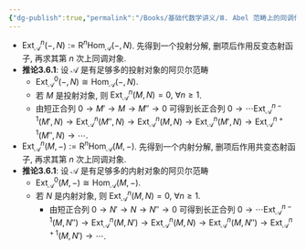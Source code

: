 ```yaml
---
{"dg-publish":true,"permalink":"/Books/基础代数学讲义/Ⅲ. Abel 范畴上的同调代数/3.6 Extⁿ 函子/","dgPassFrontmatter":true,"created":"2024-08-07T18:13:48.437+08:00","updated":"2024-08-07T18:42:20.853+08:00"}
---
```


+ $\mathrm{Ext}^{n}_{\mathcal{A}}(-,N):=\mathrm{R}^n\mathrm{Hom}_\mathcal{A}(-,N)$. 先得到一个投射分解, 删项后作用反变态射函子, 再求其第 $n$ 次上同调对象.
+ **推论3.6.1**: 设 $\mathcal{A}$ 是有足够多的投射对象的阿贝尔范畴
	+ $\mathrm{Ext}^{0}_{\mathcal{A}}(-,N)\cong\mathrm{Hom}_\mathcal{A}(-,N)$.
	+ 若 $M$ 是投射对象, 则 $\mathrm{Ext}^{n}_{\mathcal{A}}(M,N)=0,\ \forall n\geqslant1$.
	+ 由短正合列 $0\rightarrow M'\rightarrow M\rightarrow M''\rightarrow 0$ 可得到长正合列 $0\rightarrow \cdots\mathrm{Ext}^{n-1}_{\mathcal{A}}(M',N)\rightarrow \mathrm{Ext}^{n}_{\mathcal{A}}(M'',N)\rightarrow \mathrm{Ext}^{n}_{\mathcal{A}}(M,N)\rightarrow \mathrm{Ext}^{n}_{\mathcal{A}}(M',N)\rightarrow \mathrm{Ext}^{n+1}_{\mathcal{A}}(M'',N)\rightarrow \cdots$.
+ $\mathrm{Ext}^{n}_{\mathcal{A}}(M,-):=\mathrm{R}^n\mathrm{Hom}_\mathcal{A}(M,- )$. 先得到一个内射分解, 删项后作用共变态射函子, 再求其第 $n$ 次上同调对象.
+ **推论3.6.1**: 设 $\mathcal{A}$ 是有足够多的内射对象的阿贝尔范畴
	+ $\mathrm{Ext}^{0}_{\mathcal{A}}(M,-)\cong\mathrm{Hom}_\mathcal{A}(M,-)$.
	+ 若 $N$ 是内射对象, 则 $\mathrm{Ext}^{n}_{\mathcal{A}}(M,N)=0,\ \forall n\geqslant1$.
		+ 由短正合列 $0\rightarrow N'\rightarrow N\rightarrow N''\rightarrow 0$ 可得到长正合列 $0\rightarrow \cdots\mathrm{Ext}^{n-1}_{\mathcal{A}}(M,N'')\rightarrow \mathrm{Ext}^{n}_{\mathcal{A}}(M,N')\rightarrow \mathrm{Ext}^{n}_{\mathcal{A}}(M,N)\rightarrow \mathrm{Ext}^{n}_{\mathcal{A}}(M,N'')\rightarrow \mathrm{Ext}^{n+1}_{\mathcal{A}}(M,N')\rightarrow \cdots$.